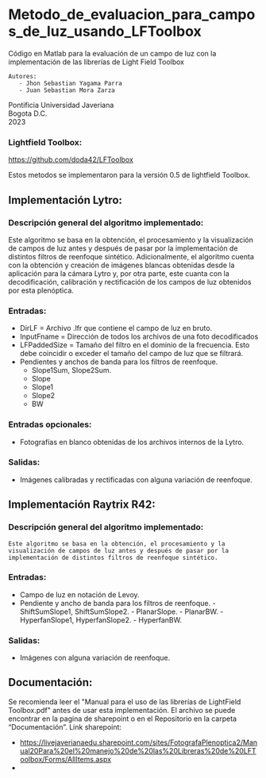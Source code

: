 # Metodo_de_evaluacion_para_campos_de_luz_usando_LFToolbox
Código en Matlab para la evaluación de un campo de luz con la implementación de las librerías de Light Field Toolbox  


    Autores:
       - Jhon Sebastian Yagama Parra
       - Juan Sebastian Mora Zarza


   Pontificia Universidad Javeriana  
              Bogota D.C.  
                 2023  

### Lightfield Toolbox:
https://github.com/doda42/LFToolbox

Estos metodos se implementaron para la versión 0.5 de lightfield Toolbox.

## Implementación Lytro:
### Descripción general del algoritmo implementado:
   Este algoritmo se basa en la obtención, el procesamiento y la visualización 
de campos de luz antes y después de pasar por la implementación de distintos 
filtros de reenfoque sintético. Adicionalmente, el algoritmo cuenta con la 
obtención y creación de imágenes blancas obtenidas desde la aplicación para
la cámara Lytro y, por otra parte, este cuanta con la decodificación, 
calibración y rectificación de los campos de luz obtenidos por esta plenóptica.

### Entradas:
   -   DirLF = Archivo .lfr que contiene el campo de luz en bruto.  
   -   InputFname = Dirección de todos los archivos de una foto decodificados  
   -   LFPaddedSize = Tamaño del filtro en el dominio de la frecuencia. Esto debe coincidir o exceder el tamaño del campo de luz que se filtrará.
   -   Pendientes y anchos de banda para los filtros de reenfoque.
       -   Slope1Sum, Slope2Sum.
       -   Slope
       -   Slope1
       -   Slope2
       -   BW

### Entradas opcionales:
   -   Fotografías en blanco obtenidas de los archivos internos de la Lytro.


### Salidas:
   -   Imágenes calibradas y rectificadas con alguna variación de reenfoque.

## Implementación Raytrix R42:
### Descripción general del algoritmo implementado:
    Este algoritmo se basa en la obtención, el procesamiento y la visualización de campos de luz antes y después de pasar por la implementación de distintos filtros de reenfoque sintético.
### Entradas:
   -   Campo de luz en notación de Levoy.
   -   Pendiente y ancho de banda para los filtros de reenfoque.
      -   ShiftSumSlope1, ShiftSumSlope2.
      -   PlanarSlope.
      -   PlanarBW.
      -   HyperfanSlope1, HyperfanSlope2.
      -   HyperfanBW.

### Salidas:
   -   Imágenes con alguna variación de reenfoque.



## Documentación:
   Se recomienda leer el "Manual para el uso de las librerías de LightField Toolbox.pdf" antes de usar esta implementación. El archivo se puede encontrar en la pagina de sharepoint o en el Repositorio en la carpeta “Documentación”.
   Link sharepoint:
   - https://livejaverianaedu.sharepoint.com/sites/FotografaPlenoptica2/Manual20Para%20el%20manejo%20de%20las%20Libreras%20de%20LFToolbox/Forms/AllItems.aspx
   - 

